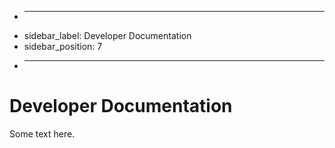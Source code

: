 + ---
+ sidebar_label: Developer Documentation
+ sidebar_position: 7
+ ---

# Developer Documentation

Some text here.